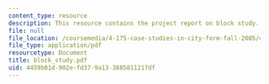 ```yaml
---
content_type: resource
description: This resource contains the project report on block study.
file: null
file_location: /coursemedia/4-175-case-studies-in-city-form-fall-2005/4459b01d902efd379a133885811217df_block_study.pdf
file_type: application/pdf
resourcetype: Document
title: block_study.pdf
uid: 4459b01d-902e-fd37-9a13-3885811217df
---
```

